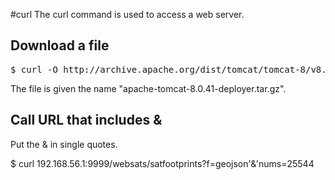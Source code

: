 #curl
The curl command is used to access a web server.

## Download a file

<pre>
$ curl -O http://archive.apache.org/dist/tomcat/tomcat-8/v8.0.41/bin/apache-tomcat-8.0.41-deployer.tar.gz
</pre>

The file is given the name "apache-tomcat-8.0.41-deployer.tar.gz".


## Call URL that includes &

Put the & in single quotes.

$ curl 192.168.56.1:9999/websats/satfootprints?f=geojson'&'nums=25544
